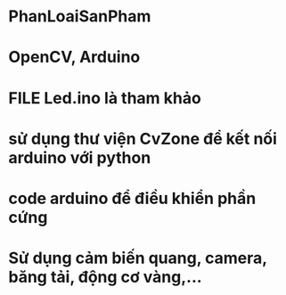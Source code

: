 # PhanLoaiSanPham
# OpenCV, Arduino
# FILE Led.ino là tham khảo
# sử dụng thư viện CvZone để kết nối arduino với python
# code arduino để điều khiển phần cứng
# Sử dụng cảm biến quang, camera, băng tải, động cơ vàng,...
